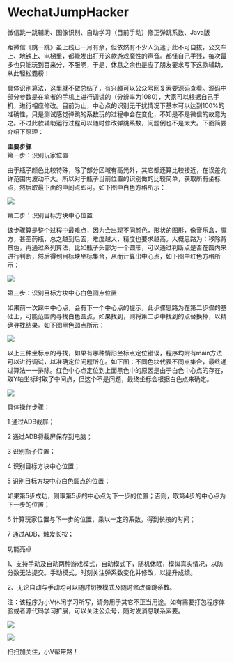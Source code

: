 # WechatJumpHacker

微信跳一跳辅助、图像识别、自动学习（目前手动）修正弹跳系数、Java版

距微信《跳一跳》虽上线已一月有余，但依然有不少人沉迷于此不可自拔，公交车上、地铁上、电梯里，都能发出打开这款游戏魔性的声音。都怪自己手残，每次最多也只能玩到百来分，不服啊，于是，休息之余也是应了朋友要求写下这款辅助，从此轻松霸榜！

具体识别算法，这里就不做总结了，有兴趣可以公众号回复索要源码查看。源码中部分参数是在笔者的手机上进行调试的（分辨率为1080），大家可以根据自己手机，进行相应修改。目前为止，中心点的识别无干扰情况下基本可以达到100%的准确性，只是测试感觉弹跳的系数玩的过程中会在变化，不知是不是微信的故意为之。不过此款辅助运行过程可以随时修改弹跳系数，问题倒也不是太大。下面简要介绍下原理：

**主要步骤**  
第一步：识别玩家位置

由于瓶子颜色比较特殊，除了部分区域有高光外，其它都还算比较接近，在误差允许范围内波动不大。所以对于瓶子当前位置的识别做的比较简单，获取所有坐标点，然后取最下面的中间点即可。如下图中白色方格所示：

![](http://mmbiz.qpic.cn/mmbiz_png/3e0n8JBRmVJoz5BRdkLXVbr5xL2es5CBLnB7n5KmlwGibZDiaqesiaPst5Qlhn9IpRibVUFwW1Mb7ibuGVOnt0sfLLQ/640?wx_fmt=png&tp=webp&wxfrom=5&wx_lazy=1)

第二步：识别目标方块中心位置

该步骤算是整个过程中最难点，因为会出现不同颜色，形状的图形，像音乐盒，魔方，甚至药瓶，总之越到后面，难度越大，精度也要求越高。大概思路为：移除背景色，再通过系列算法，比如瓶子头部为一个圆形，可以通过判断点是否在圆内来进行判断，然后得到目标块坐标集合，从而计算出中心点，如下图中红色方格所示：

![](http://mmbiz.qpic.cn/mmbiz_png/3e0n8JBRmVJoz5BRdkLXVbr5xL2es5CBLnB7n5KmlwGibZDiaqesiaPst5Qlhn9IpRibVUFwW1Mb7ibuGVOnt0sfLLQ/640?wx_fmt=png&tp=webp&wxfrom=5&wx_lazy=1)

第三步：识别目标方块中心白色圆点位置

如果前一次踩中中心点，会有下一个中心点的提示，此步骤思路为在第二步骤的基础上，可能范围内寻找白色圆点，如果找到，则将第二步中找到的点替换掉，以精确寻找结果。如下图黑色圆点所示：

![](http://mmbiz.qpic.cn/mmbiz_png/3e0n8JBRmVJoz5BRdkLXVbr5xL2es5CBoyGUiaFeLJePlmaQiaaUjBgIIDzfGnDxThzsk4wKZsCbb3icBPr6WW8Jg/640?wx_fmt=png&tp=webp&wxfrom=5&wx_lazy=1)

以上三种坐标点的寻找，如果有哪种情形坐标点定位错误，程序均附有main方法可以进行调试，以准确定位问题所在。如下图：不同色块代表不同点集合，最终通过算法一一排除。红色中心点定位到上面黑色中的原因是由于白色中心点的存在，取Y轴坐标时取了中间点，但这个不是问题，最终坐标会根据白色点来确定。

![](http://mmbiz.qpic.cn/mmbiz_png/3e0n8JBRmVJoz5BRdkLXVbr5xL2es5CBibVRcsTUtVgpYvJl9SDOOlBuha0RfekhnJ4on1BcHxrJ06aMkTDYrew/640?wx_fmt=png&tp=webp&wxfrom=5&wx_lazy=1)

具体操作步骤：

1 通过ADB截屏；

2 通过ADB将截屏保存到电脑；

3 识别瓶子位置；

4 识别目标方块中心位置；

5 识别目标方块中心白色圆点的位置；

如果第5步成功，则取第5步的中心点为下一步的位置；否则，取第4步的中心点为下一步的位置；

6 计算玩家位置与下一步的位置，乘以一定的系数，得到长按的时间；

7 通过ADB，触发长按；

功能亮点

1、支持手动及自动两种游戏模式，自动模式下，随机休眠，模拟真实情况，以防分数无法提交。手动模式，时刻关注弹系数变化并修改，以提升成绩。

2、无论自动与手动均可以随时切换模式及随时修改弹跳系数。

注：该程序为小V休闲学习所写，请务用于其它不正当用途。如有需要打包程序体验或者源代码学习扩展，可以关注公众号，随时发消息联系索要。

![](http://mmbiz.qpic.cn/mmbiz_jpg/3e0n8JBRmVIKH9eM4flSJJPcmibqO6hsHeXy5UA1oI7LUOPV9ZABtRuN43GZEf1mrgymPleYMd3bMnVV2y95vQQ/640?wx_fmt=jpeg&tp=webp&wxfrom=5&wx_lazy=1)

![](http://mmbiz.qpic.cn/mmbiz_gif/3e0n8JBRmVJjha4usicjJwHPHDSbRpDbvccXZaV9icgWkhVSjPmmbJAbcx4DyPNRiaY8cJibIdkAcEYXRGUZP5bYHw/640?wx_fmt=gif&tp=webp&wxfrom=5&wx_lazy=1)

扫扫加关注，小Ⅴ帮带路！

